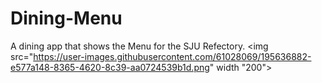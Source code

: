 # Dining-Menu
A dining app that shows the Menu for the SJU Refectory.
<img src="https://user-images.githubusercontent.com/61028069/195636882-e577a148-8365-4620-8c39-aa0724539b1d.png" width "200">
